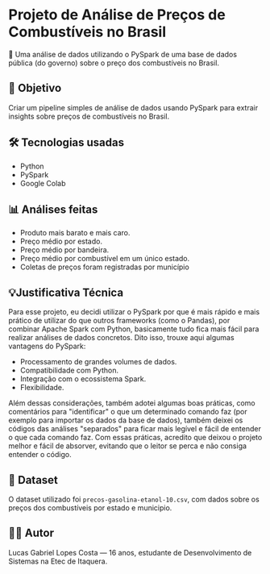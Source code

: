 # Projeto de Análise de Preços de Combustíveis no Brasil
📌 Uma análise de dados utilizando o PySpark de uma base de dados pública (do governo) sobre o preço dos combustíveis no Brasil.

## 🎯 Objetivo
Criar um pipeline simples de análise de dados usando PySpark para extrair insights sobre preços de combustíveis no Brasil.

## 🛠️ Tecnologias usadas
- Python
- PySpark
- Google Colab

## 📊 Análises feitas
- Produto mais barato e mais caro.
- Preço médio por estado.
- Preço médio por bandeira.
- Preço médio por combustível em um único estado.
- Coletas de preços foram registradas por município

## 💡Justificativa Técnica
Para esse projeto, eu decidi utilizar o PySpark por que é mais rápido e mais prático de utilizar do que outros frameworks (como o Pandas), por combinar Apache Spark com Python, basicamente tudo fica mais fácil para realizar análises de dados concretos. Dito isso, trouxe aqui algumas vantagens do PySpark:

- Processamento de grandes volumes de dados.
- Compatibilidade com Python.
- Integração com o ecossistema Spark.
- Flexibilidade.

Além dessas considerações, também adotei algumas boas práticas, como comentários para "identificar" o que um determinado comando faz (por exemplo para importar os dados da base de dados), também deixei os códigos das análises "separados" para ficar mais legível e fácil de entender o que cada comando faz. Com essas práticas, acredito que deixou o projeto melhor e fácil de absorver, evitando que o leitor se perca e não consiga entender o código.

## 📎 Dataset
O dataset utilizado foi `precos-gasolina-etanol-10.csv`, com dados sobre os preços dos combustíveis por estado e municipio.

## 👨‍💻 Autor
Lucas Gabriel Lopes Costa — 16 anos, estudante de Desenvolvimento de Sistemas na Etec de Itaquera.
